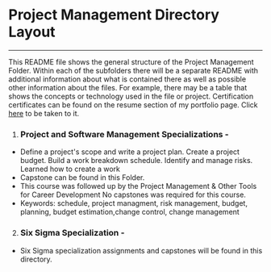 
# Project Management Directory Layout 
***
This README file shows the general structure of the Project Management Folder.  Within each of the subfolders there will be a separate README with additional information about what is contained there as well as possible other information about the files. For example,  there may be a table that shows the concepts or technology used in the file or project.  Certification certificates can be found on the resume section of my portfolio page.  Click [here](https://heinoportfolio.github.io/Resume.html "Matthew's Resume") to be taken to it.


1. ### Project and Software Management Specializations - 
  * Define a project's scope and write a project plan. Create a project budget. Build a work breakdown schedule. Identify and manage risks.  Learned how to create a work 
  * Capstone can be found in this Folder.
  * This course was followed up by the Project Management & Other Tools for Career Development No capstones was required for this course.
  * Keywords: schedule, project managment, risk management, budget, planning, budget estimation,change control, change management
2. ### Six Sigma Specialization - 
  * Six Sigma specialization assignments and capstones will be found in this directory. 
